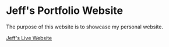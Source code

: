 # Jeff's Portfolio Website

The purpose of this website is to showcase my personal website. 

[Jeff's Live Website](https://jstein0914.github.io/)